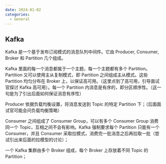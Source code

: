 ```yaml
---
date: 2024-01-02
categories:
  - General
---
```


##  Kafka

Kafka 是一个基于发布订阅模式的消息队列中间件。它由 Producer, Consumer, Broker 和 Partition 几个组成。

Kafka 里面的每一个消息都属于一个主题，每一个主题都有多个 Partition。Partition 又可以使用主从复制模式，即 Partition 之间组成主从模式。这些 Partition 均匀分布在 Broker 上，以保证高可用。（这里点到了高可用，引导面试官探讨 Kafka 高可用）。每一个 Partition 内消息是有序的，即分区顺序性。（这一句是为了引出后面如何保证消息有序性）

Producer 依据负载均衡设置，将消息发送到 Topic 的特定 Partition 下；（后面面试官可能会问负载均衡策略）


Consumer 之间组成了 Consumer Group，可以有多个 Consumer Group 消费同一个 Topic，互相之间不会有影响。Kafka 强制要求每个 Partition 只能有一个 Consumer，并且 Consumer 采取拉模式，消费完一批消息之后再拉取一批（尝试引出来后面的拉模型的讨论）；

一个 Kafka 集群由多个 Broker 组成，每个 Broker 上存放着不同 Topic 的 Partition；
